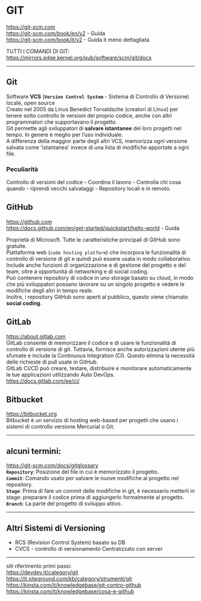 # GIT

https://git-scm.com  
https://git-scm.com/book/en/v2 - Guida  
https://git-scm.com/book/it/v2 - Guida it meno dettagliata

TUTTI I COMANDI DI GIT:  https://mirrors.edge.kernel.org/pub/software/scm/git/docs  

---
## Git
Software **VCS** (**`Version Control System`** - Sistema di Controllo di Versione) locale, open source  
Creato nel 2005 da Linus Benedict Torvaldsche (creatori di Linux) per tenere sotto controllo le versioni del proprio codice, anche con altri programmatori che supportavano il progetto.  
Git permette agli sviluppatori di **salvare istantanee** dei loro progetti nel tempo. In genere è meglio per l’uso individuale.  
A differenza della maggior parte degli altri VCS, memorizza ogni versione salvata come 'istantanea' invece di una lista di modifiche apportate a ogni file.  
### Peculiarità
Controllo di versioni del codice - Coordina il lavoro - Controlla chi cosa quando - riprendi vecchi salvataggi - Repository locali e in remoto.  

## GitHub
https://github.com   
https://docs.github.com/en/get-started/quickstart/hello-world - Guida    

Proprietà di Microsoft. Tutte le caratteristiche principali di GitHub sono gratuite.  
Piattaforma web (`code hosting platform`) che incorpora le funzionalità di controllo di versione di git e quindi può essere usata in modo collaborativo.  
Include anche funzioni di organizzazione e di gestione del progetto e del team, oltre a opportunità di networking e di social coding.  
Può contenere repository di codice in uno storage basato su cloud, in modo che più sviluppatori possano lavorare su un singolo progetto e vedere le modifiche degli altri in tempo reale.  
Inoltre, i repository GitHub sono aperti al pubblico, questo viene chiamato **social coding**.  

## GitLab
https://about.gitlab.com  
GitLab consente di memorizzare il codice e di usare le funzionalità di controllo di versione di git. Tuttavia, fornisce anche autorizzazioni utente più sfumate e include la Continuous Integration (CI). Questo elimina la necessità delle richieste di pull usate in GitHub.  
GitLab CI/CD può creare, testare, distribuire e monitorare automaticamente le tue applicazioni utilizzando Auto DevOps.  
https://docs.gitlab.com/ee/ci/
## Bitbucket
https://bitbucket.org  
Bitbucket è un servizio di hosting web-based per progetti che usano i sistemi di controllo versione Mercurial o Git.

---
## alcuni termini:
https://git-scm.com/docs/gitglossary  
**`Repository`**: Posizione del file in cui è memorizzato il progetto.  
**`Commit`**: Comando usato per salvare le nuove modifiche al progetto nel repository.  
**`Stage`**: Prima di fare un commit delle modifiche in git, è necessario metterli in stage: preparare il codice prima di aggiungerlo formalmente al progetto.  
**`Branch`**: La parte del progetto di sviluppo attivo.  
    

---
## Altri Sistemi di Versioning
- RCS (Revision Control System) basato su DB
- CVCS - controllo di versionamento Centralizzato con server

---
siti riferimento primi passi:  
https://devdev.it/category/git  
https://it.siteground.com/kb/category/strumenti/git  
https://kinsta.com/it/knowledgebase/git-contro-github  
https://kinsta.com/it/knowledgebase/cosa-e-github  